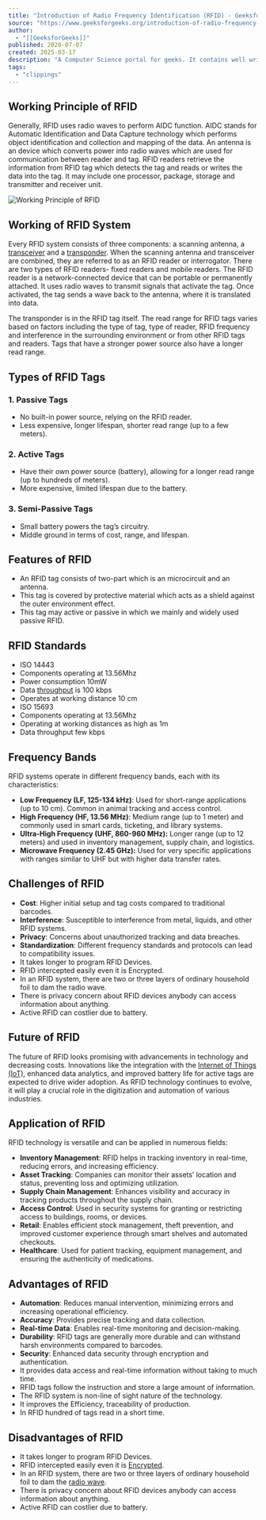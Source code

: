 ```yaml
---
title: "Introduction of Radio Frequency Identification (RFID) - GeeksforGeeks"
source: "https://www.geeksforgeeks.org/introduction-of-radio-frequency-identification-rfid/"
author:
  - "[[GeeksforGeeks]]"
published: 2020-07-07
created: 2025-03-17
description: "A Computer Science portal for geeks. It contains well written, well thought and well explained computer science and programming articles, quizzes and practice/competitive programming/company interview Questions."
tags:
  - "clippings"
---
```

## **Working Principle of RFID**

Generally, RFID uses radio waves to perform AIDC function. AIDC stands for Automatic Identification and Data Capture technology which performs object identification and collection and mapping of the data. An antenna is an device which converts power into radio waves which are used for communication between reader and tag. RFID readers retrieve the information from RFID tag which detects the tag and reads or writes the data into the tag. It may include one processor, package, storage and transmitter and receiver unit.  

![Working Principle of RFID ](https://media.geeksforgeeks.org/wp-content/uploads/20200706115745/repeat5.png)

## **Working of RFID System**

Every RFID system consists of three components: a scanning antenna, a [transceiver](https://www.geeksforgeeks.org/transceivers/) and a [transponder](https://www.geeksforgeeks.org/transponder/). When the scanning antenna and transceiver are combined, they are referred to as an RFID reader or interrogator. There are two types of RFID readers- fixed readers and mobile readers. The RFID reader is a network-connected device that can be portable or permanently attached. It uses radio waves to transmit signals that activate the tag. Once activated, the tag sends a wave back to the antenna, where it is translated into data.

The transponder is in the RFID tag itself. The read range for RFID tags varies based on factors including the type of tag, type of reader, RFID frequency and interference in the surrounding environment or from other RFID tags and readers. Tags that have a stronger power source also have a longer read range.

## Types of RFID Tags

### 1\. Passive Tags

- No built-in power source, relying on the RFID reader.
- Less expensive, longer lifespan, shorter read range (up to a few meters).

### ****2\. Active Tags****

- Have their own power source (battery), allowing for a longer read range (up to hundreds of meters).
- More expensive, limited lifespan due to the battery.

### ****3\. Semi-Passive Tags****

- Small battery powers the tag’s circuitry.
- Middle ground in terms of cost, range, and lifespan.

## ****Features of RFID****

- An RFID tag consists of two-part which is an microcircuit and an antenna.
- This tag is covered by protective material which acts as a shield against the outer environment effect.
- This tag may active or passive in which we mainly and widely used passive RFID.

## RFID Standards

- ISO 14443
- Components operating at 13.56Mhz
- Power consumption 10mW
- Data [throughput](https://www.geeksforgeeks.org/difference-between-bandwidth-and-throughput/) is 100 kbps
- Operates at working distance 10 cm
- ISO 15693
- Components operating at 13.56Mhz
- Operating at working distances as high as 1m
- Data throughput few kbps

## Frequency Bands

RFID systems operate in different frequency bands, each with its characteristics:

- ****Low Frequency (LF, 125-134 kHz)****: Used for short-range applications (up to 10 cm). Common in animal tracking and access control.
- ****High Frequency (HF, 13.56 MHz)****: Medium range (up to 1 meter) and commonly used in smart cards, ticketing, and library systems.
- ****Ultra-High Frequency (UHF, 860-960 MHz):**** Longer range (up to 12 meters) and used in inventory management, supply chain, and logistics.
- ****Microwave Frequency (2.45 GHz):**** Used for very specific applications with ranges similar to UHF but with higher data transfer rates.

## Challenges of RFID

- ****Cost****: Higher initial setup and tag costs compared to traditional barcodes.
- ****Interference****: Susceptible to interference from metal, liquids, and other RFID systems.
- ****Privacy****: Concerns about unauthorized tracking and data breaches.
- ****Standardization****: Different frequency standards and protocols can lead to compatibility issues.
- It takes longer to program RFID Devices.
- RFID intercepted easily even it is Encrypted.
- In an RFID system, there are two or three layers of ordinary household foil to dam the radio wave.
- There is privacy concern about RFID devices anybody can access information about anything.
- Active RFID can costlier due to battery.

## Future of RFID

The future of RFID looks promising with advancements in technology and decreasing costs. Innovations like the integration with the [Internet of Things (IoT)](https://www.geeksforgeeks.org/introduction-to-internet-of-things-iot-set-1/), enhanced data analytics, and improved battery life for active tags are expected to drive wider adoption. As RFID technology continues to evolve, it will play a crucial role in the digitization and automation of various industries.

## ****Application of RFID****

RFID technology is versatile and can be applied in numerous fields:

- ****Inventory Management****: RFID helps in tracking inventory in real-time, reducing errors, and increasing efficiency.
- ****Asset Tracking****: Companies can monitor their assets’ location and status, preventing loss and optimizing utilization.
- ****Supply Chain Management****: Enhances visibility and accuracy in tracking products throughout the supply chain.
- ****Access Control****: Used in security systems for granting or restricting access to buildings, rooms, or devices.
- ****Retail****: Enables efficient stock management, theft prevention, and improved customer experience through smart shelves and automated checkouts.
- ****Healthcare****: Used for patient tracking, equipment management, and ensuring the authenticity of medications.

## ****Advantages of RFID****  

- ****Automation****: Reduces manual intervention, minimizing errors and increasing operational efficiency.
- ****Accuracy****: Provides precise tracking and data collection.
- ****Real-time Data****: Enables real-time monitoring and decision-making.
- ****Durability****: RFID tags are generally more durable and can withstand harsh environments compared to barcodes.
- ****Security****: Enhanced data security through encryption and authentication.
- It provides data access and real-time information without taking to much time.
- RFID tags follow the instruction and store a large amount of information.
- The RFID system is non-line of sight nature of the technology.
- It improves the Efficiency, traceability of production.
- In RFID hundred of tags read in a short time.

## ****Disadvantages of RFID****

- It takes longer to program RFID Devices.
- RFID intercepted easily even it is [Encrypted](https://www.geeksforgeeks.org/difference-between-encryption-and-encoding/).
- In an RFID system, there are two or three layers of ordinary household foil to dam the [radio wave](https://www.geeksforgeeks.org/radio-waves/).
- There is privacy concern about RFID devices anybody can access information about anything.
- Active RFID can costlier due to battery.